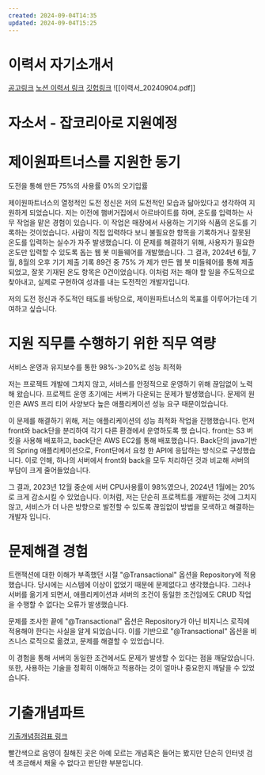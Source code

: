 ```yaml
---
created: 2024-09-04T14:35
updated: 2024-09-04T15:25
---
```

# 이력서 자기소개서
[공고링크](https://www.jobkorea.co.kr/Recruit/GI_Read/45458370?Oem_Code=C1&sc=66)
[노션 이력서 링크](https://yellta.notion.site/206f5cecd582405ca0ded039335c74d0?pvs=4)
[깃헙링크](https://github.com/yellTa)
![[이력서_20240904.pdf]]
# 자소서 - 잡코리아로 지원예정
# 제이원파트너스를 지원한 동기

도전을 통해 만든 75%의 사용률 0%의 오기입률

제이원파트너스의 열정적인 도전 정신은 저의 도전적인 모습과 닮아있다고 생각하여 지원하게 되었습니다. 저는 이전에 햄버거집에서 아르바이트를 하며, 온도를 입력하는 사무 작업을 맡은 경험이 있습니다. 이 작업은 매장에서 사용하는 기기와 식품의 온도를 기록하는 것이었습니다. 사람이 직접 입력하다 보니 불필요한 항목을 기록하거나 잘못된 온도를 입력하는 실수가 자주 발생했습니다. 이 문제를 해결하기 위해, 사용자가 필요한 온도만 입력할 수 있도록 돕는 웹 봇 미들웨어를 개발했습니다. 그 결과, 2024년 6월, 7월, 8월의 오후 기기 제출 기록 89건 중 75% 가 제가 만든 웹 봇 미들웨어를 통해 제출되었고, 잘못 기재된 온도 항목은 0건이었습니다. 이처럼 저는 해야 할 일을 주도적으로 찾아내고, 실제로 구현하여 성과를 내는 도전적인 개발자입니다.

저의 도전 정신과 주도적인 태도를 바탕으로, 제이원파트너스의 목표를 이루어가는데 기여하고 싶습니다.

# 지원 직무를 수행하기 위한 직무 역량

서비스 운영과 유지보수를 통한 98%-≫20%로 성능 최적화

저는 프로젝트 개발에 그치지 않고, 서비스를 안정적으로 운영하기 위해 끊임없이 노력해 왔습니다. 프로젝트 운영 초기에는 서버가 다운되는 문제가 발생했습니다. 문제의 원인은 AWS 프리 티어 사양보다 높은 애플리케이션 성능 요구 때문이었습니다.

이 문제를 해결하기 위해, 저는 애플리케이션의 성능 최적화 작업을 진행했습니다. 먼저 front와 back단을 분리하여 각기 다른 환경에서 운영하도록 했 습니다. front는 S3 버킷을 사용해 배포하고, back단은 AWS EC2를 통해 배포했습니다. Back단의 java기반의 Spring 애플리케이션으로, Front단에서 요청 한 API에 응답하는 방식으로 구성했습니다. 이로 인해, 하나의 서버에서 front와 back을 모두 처리하던 것과 비교해 서버의 부담이 크게 줄어들었습니다.

그 결과, 2023년 12월 중순에 서버 CPU사용률이 98%였으나, 2024년 1월에는 20%로 크게 감소시킬 수 있었습니다. 이처럼, 저는 단순히 프로젝트를 개발하는 것에 그치지 않고, 서비스가 더 나은 방향으로 발전할 수 있도록 끊임없이 방법을 모색하고 해결하는 개발자 입니다.

# 문제해결 경험
트랜잭션에 대한 이해가 부족했던 시절 "@Transactional" 옵션을 Repository에 적용했습니다. 당시에는 시스템에 이상이 없었기 때문에 문제없다고 생각했습니다. 그러나 서버를 옮기게 되면서, 애플리케이션과 서버의 조건이 동일한 조건임에도 CRUD 작업을 수행할 수 없다는 오류가 발생했습니다.

문제를 조사한 끝에 "@Transactional" 옵션은 Repository가 아닌 비지니스 로직에 적용해야 한다는 사실을 알게 되었습니다. 이를 기반으로 "@Transactional" 옵션을 비즈니스 로직으로 옮겼고, 문제를 해결할 수 있었습니다.

이 경험을 통해 서버의 동일한 조건에서도 문제가 발생할 수 있다는 점을 깨달았습니다. 또한, 사용하는 기술을 정확히 이해하고 적용하는 것이 얼마나 중요한지 깨달을 수 있었습니다.


# 기출개념파트
[기출개념점검표 링크](https://docs.google.com/spreadsheets/d/1DL-9ToYGv4IPVdyABrpQCoLqm3iHaH3cRXw7mLBpTlw/edit?usp=sharing)

빨간색으로 음영이 칠해진 곳은 아예 모르는 개념혹은 들어는 봤지만 단순히 인터넷 검색 조금해서 채울 수 없다고 판단한 부분입니다. 

